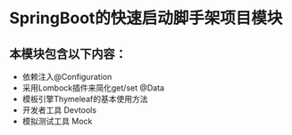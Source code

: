 # SpringBoot的快速启动脚手架项目模块
## 本模块包含以下内容：
- 依赖注入@Configuration
- 采用Lombock插件来简化get/set @Data
- 模板引擎Thymeleaf的基本使用方法
- 开发者工具 Devtools
- 模拟测试工具 Mock
